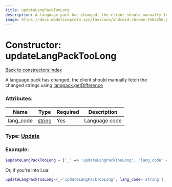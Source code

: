 ```yaml
---
title: updateLangPackTooLong
description: A language pack has changed, the client should manually fetch the changed strings using [langpack.getDifference](../methods/langpack.getDifference.md)
image: https://docs.madelineproto.xyz/favicons/android-chrome-256x256.png
---
```

# Constructor: updateLangPackTooLong  
[Back to constructors index](index.md)



A language pack has changed, the client should manually fetch the changed strings using [langpack.getDifference](../methods/langpack.getDifference.md)

### Attributes:

| Name     |    Type       | Required | Description |
|----------|---------------|----------|-------------|
|lang\_code|[string](../types/string.md) | Yes|Language code|



### Type: [Update](../types/Update.md)


### Example:

```php
$updateLangPackTooLong = ['_' => 'updateLangPackTooLong', 'lang_code' => 'string'];
```  


Or, if you're into Lua:

```lua
updateLangPackTooLong={_='updateLangPackTooLong', lang_code='string'}

```


